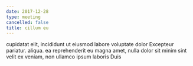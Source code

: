 ```yaml
---
date: 2017-12-28
type: meeting
cancelled: false
title: cillum eu
---
```

cupidatat elit, incididunt ut eiusmod labore voluptate dolor Excepteur pariatur. aliqua. ea reprehenderit eu magna amet, nulla dolor sit minim sint velit ex veniam, non ullamco ipsum laboris Duis